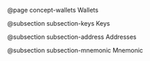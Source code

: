 @page concept-wallets Wallets

@subsection subsection-keys Keys

@subsection subsection-address Addresses

@subsection subsection-mnemonic Mnemonic
